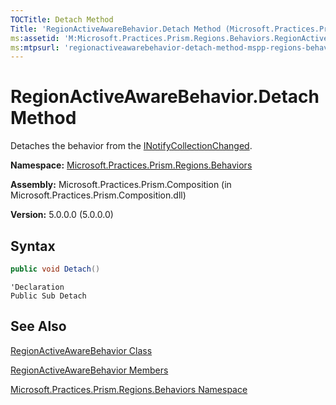 ```yaml
---
TOCTitle: Detach Method
Title: 'RegionActiveAwareBehavior.Detach Method (Microsoft.Practices.Prism.Regions.Behaviors)'
ms:assetid: 'M:Microsoft.Practices.Prism.Regions.Behaviors.RegionActiveAwareBehavior.Detach'
ms:mtpsurl: 'regionactiveawarebehavior-detach-method-mspp-regions-behaviors.md'
---
```


# RegionActiveAwareBehavior.Detach Method

Detaches the behavior from the [INotifyCollectionChanged](http://msdn.microsoft.com/en-us/library/ms668629).

**Namespace:** [Microsoft.Practices.Prism.Regions.Behaviors](/patterns-practices/reference/mspp-regions-behaviors-namespace)

**Assembly:** Microsoft.Practices.Prism.Composition (in Microsoft.Practices.Prism.Composition.dll)

**Version:** 5.0.0.0 (5.0.0.0)

## Syntax
```C#
public void Detach()
```

```VB
'Declaration
Public Sub Detach
```

## See Also

[RegionActiveAwareBehavior Class](/patterns-practices/reference/regionactiveawarebehavior-class-mspp-regions-behaviors)

[RegionActiveAwareBehavior Members](/patterns-practices/reference/regionactiveawarebehavior-members-mspp-regions-behaviors)

[Microsoft.Practices.Prism.Regions.Behaviors Namespace](/patterns-practices/reference/mspp-regions-behaviors-namespace)
